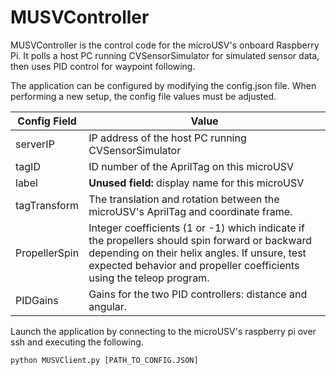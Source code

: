 # MUSVController

MUSVController is the control code for the microUSV's onboard Raspberry Pi. It polls a host PC running CVSensorSimulator for simulated sensor data, then uses PID control for waypoint following. 

The application can be configured by modifying the config.json file. When performing a new setup, the config file values must be adjusted. 

Config Field | Value
------------------|------
serverIP | IP address of the host PC running CVSensorSimulator
tagID | ID number of the AprilTag on this microUSV
label | **Unused field:** display name for this microUSV
tagTransform | The translation and rotation between the microUSV's AprilTag and coordinate frame. 
PropellerSpin | Integer coefficients (1 or -1) which indicate if the propellers should spin forward or backward depending on their helix angles. If unsure, test expected behavior and propeller coefficients using the teleop program. 
PIDGains | Gains for the two PID controllers: distance and angular. 

Launch the application by connecting to the microUSV's raspberry pi over ssh and executing the following.

```
python MUSVClient.py [PATH_TO_CONFIG.JSON]
```

